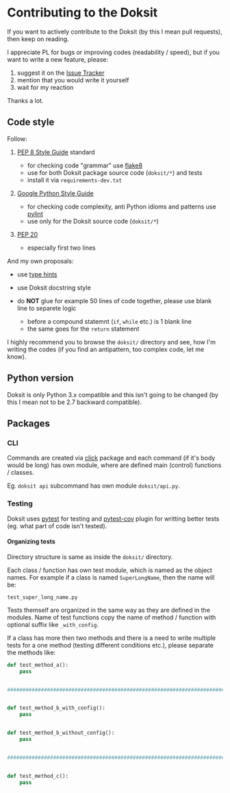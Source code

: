 # Contributing to the Doksit

If you want to actively contribute to the Doksit (by this I mean pull requests), then keep on reading.

I appreciate PL for bugs or improving codes (readability / speed), but if you 
want to write a new feature, please:

1. suggest it on the [Issue Tracker](https://github.com/nait-aul/doksit/issues)
2. mention that you would write it yourself
3. wait for my reaction

Thanks a lot.

## Code style

Follow:

1. [PEP 8 Style Guide](https://www.python.org/dev/peps/pep-0008/) standard

    - for checking code "grammar" use [flake8](https://pypi.python.org/pypi/flake8)
    - use for both Doksit package source code (`doksit/*`) and tests
    - install it via `requirements-dev.txt`

2. [Google Python Style Guide](http://google.github.io/styleguide/pyguide.html)

    - for checking code complexity, anti Python idioms and patterns use [pylint](https://www.pylint.org/)
    - use only for the Doksit source code (`doksit/*`)

3. [PEP 20](https://www.python.org/dev/peps/pep-0020/)

    - especially first two lines

And my own proposals:

- use [type hints](https://www.python.org/dev/peps/pep-0484/)
- use Doksit docstring style
- do **NOT** glue for example 50 lines of code together, please use blank line to separete logic

    - before a compound statemnt (`if`, `while` etc.) is 1 blank line
    - the same goes for the `return` statement

I highly recommend you to browse the `doksit/` directory and see, how I'm writing the codes (if you find an antipattern, too complex code, let me know).

## Python version

Doksit is only Python 3.x compatible and this isn't going to be changed (by this I mean not to be 2.7 backward compatible).

## Packages

### CLI

Commands are created via [click](http://click.pocoo.org/6/) package and each command (if it's body would be long) has own module, where are defined main (control) functions / classes.

Eg. `doksit api` subcommand has own module `doksit/api.py`.

### Testing

Doksit uses [pytest](http://docs.pytest.org/en/latest/) for testing and [pytest-cov](http://pytest-cov.readthedocs.io/en/latest/readme.html) plugin for writting better tests (eg. what part of code isn't tested).

#### Organizing tests

Directory structure is same as inside the `doksit/` directory.

Each class / function has own test module, which is named as the object names. For example if a class is named `SuperLongName`, then the name will be:

```
test_super_long_name.py
```

Tests themself are organized in the same way as they are defined in the modules. Name of test functions copy the name of method / function with optional suffix like `_with_config`.

If a class has more then two methods and there is a need to write multiple tests for a one method (testing different conditions etc.), please separate the methods like:

```python
def test_method_a():
    pass


##############################################################################


def test_method_b_with_config():
    pass


def test_method_b_without_config():
    pass


##############################################################################


def test_method_c():
    pass
```
